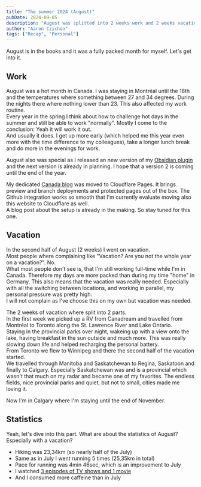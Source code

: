 ```yaml
---
title: "The summer 2024 (August)"
pubDate: 2024-09-05
description: "August was splitted into 2 weeks work and 2 weeks vacation."
author: "Aaron Czichon"
tags: ["Recap", "Personal"]
---
```


August is in the books and it was a fully packed month for myself. Let's get into it.

## Work

August was a hot month in Canada. I was staying in Montréal until the 18th and the temperatures where something between 27 and 34 degrees. During the nights there where nothing lower than 23. This also affected my work routine.  
Every year in the spring I think about how to challenge hot days in the summer and still be able to work "normally". Mostly I come to the conclusion: Yeah it will work it out.  
And usually it does. I get up more early (which helped me this year even more with the time difference to my colleagues), take a longer lunch break and do more in the evenings for work.

August also was special as I released an new version of my [Obsidian plugin](https://aaronczichon.de/blog/26-obsidian-plugin-130/) and the next version is already in planning. I hope that a version 2 is coming until the end of the year.

My dedicated [Canada blog](https://canada.aaronczichon.de) was moved to Cloudflare Pages. It brings preview and branch deployments and protected pages out of the box. The Github integration works so smooth that I'm currently evaluate moving also this website to Cloudflare as well.  
A blog post about the setup is already in the making. So stay tuned for this one.

## Vacation

In the second half of August (2 weeks) I went on vacation.  
Most people where complaining like "Vacation? Are you not the whole year on a vacation?". No.  
What most people don't see is, that I'm still working full-time while I'm in Canada. Therefore my days are more packed than during my time "home" in Germany. This also means that the vacation was really needed. Especially with all the switching between locations, and working in parallel, my personal pressure was pretty high.  
I will not complain as I've choose this on my own but vacation was needed.

The 2 weeks of vacation where split into 2 parts.  
In the first week we picked up a RV from Canadream and travelled from Montréal to Toronto along the St. Lawrence River and Lake Ontario.  
Staying in the provincial parks over night, wakeing up with a view onto the lake, having breakfast in the sun outside and much more. This was really slowing down life and helped recharging the personal battery.  
From Toronto we flew to Winnipeg and there the second half of the vacation started.  
We travelled through Manitoba and Saskatchewan to Regina, Saskatoon and finally to Calgary. Especially Saskatchewan was and is a provincial which wasn't that much on my radar and became one of my favorites. The endless fields, nice provincial parks and quiet, but not to small, cities made me loving it.

Now I'm in Calgary where I'm staying until the end of November.

## Statistics

Yeah, let's dive into this part. What are about the statistics of August? Especially with a vacation?

- Hiking was 23,34km (so nearly half of the July)
- Same as in July I went running 5 times (25,35km in total)
- Pace for running was 4min 46sec, which is an improvement to July
- I watched [3 episodes of TV shows and 1 movie](https://trakt.tv/users/inoverse)
- And I consumed more caffeine than in July
